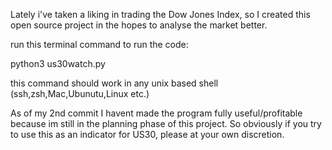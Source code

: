 Lately i've taken a liking in trading the Dow Jones Index, so I created this open source project in the hopes to analyse the market better.

run this terminal command to run the code:

python3 us30watch.py

this command should work in any unix based shell (ssh,zsh,Mac,Ubunutu,Linux etc.)

As of my 2nd commit I havent made the program fully useful/profitable because im still in the planning phase of this project.
So obviously if you try to use this as an indicator for US30, please at your own discretion.
